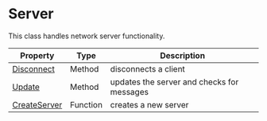 # Server

This class handles network server functionality.

| Property | Type | Description |
|---|---|---|
| [Disconnect](Disconnect.md) | Method | disconnects a client |
| [Update](Server_Update.md) | Method | updates the server and checks for messages |
| [CreateServer](CreateServer.md) | Function | creates a new server |
